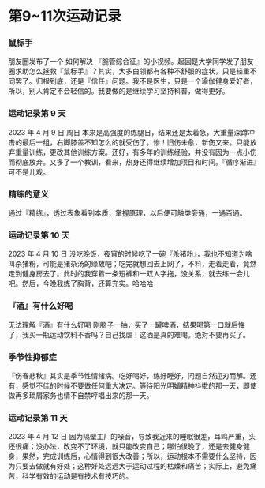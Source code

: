# 第9~11次运动记录


### 鼠标手

朋友圈发布了一个 如何解决 『腕管综合征』的小视频。起因是大学同学发了朋友圈求助怎么拯救『鼠标手』？其实，大多白领都有各种不舒服的症状，只是轻重不同罢了。归根到底，还是『信任』问题。我不是医生，只是一个瑜伽健身爱好者，所以，别人肯定不会轻信的。我要做的是继续学习坚持科普，做得更好。

### 运动记录第 9 天

2023 年 4 月 9 日 周日 本来是高强度的练腿日，结果还是太着急，大重量深蹲冲击的最后一组，右脚膝盖不知怎么的就受伤了。惨！旧伤未愈，新伤又来。只能放弃重量训练，更改其他训练方案。还好，有多年的训练经验，并没有因为一点小伤而彻底放弃。又多了一个教训，看来，热身还得继续增加项目和时间。『循序渐进』可不是儿戏。

### 精练的意义

通过『精练』，透过表象看到本质，掌握原理，以后便可触类旁通，一通百通。

### 运动记录第 10 天

2023 年 4 月 10 日 没吃晚饭，夜宵的时候吃了一碗『杀猪粉』，我也不知道为啥叫杀猪粉，可能是猪杂汤的缘故吧；吃完就想回去上网了，不料，走着走着，竟然走到健身房去了。此时的我穿着一条短裤和一双人字拖，没关系，就去练一会儿吧。然后，今晚我练了胸背，还算充实。哈哈哈

### 『酒』有什么好喝

无法理解『酒』有什么好喝
刚脑子一抽，买了一罐啤酒，结果喝第一口就后悔了，我买一瓶运动饮料不香吗？自己找虐！这酒是真的难喝。绝对不要再买了。

### 季节性抑郁症

『伤春悲秋』其实是季节性情绪病。
​吃好喝好，练好睡好，问题自然迎刃而解。
​还有，感觉不佳的时候不要做任何重大决定。
​等待阳光明媚精神抖擞的那一天，即使做再多琐屑家务也情不自禁哼唱出来的那一天。

###  运动记录第 11 天

2023 年 4 月 12 日 因为隔壁工厂的噪音，导致我近来的睡眠很差，耳鸣严重，头还很痛；没办法，改变不了环境，就只能改变自己；哪怕很晚了，还是去健身健身，果然，完成训练后，心情得到很大改善；所以，运动根本不需要什么坚持，因为只要去做就有好处；这种好处远远大于运动过程的枯燥和痛苦；实际上，避免痛苦，科学有效的运动是有技术有技巧的。
